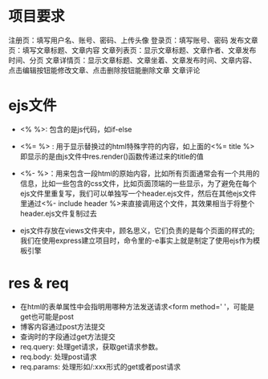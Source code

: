 # 项目要求
注册页：填写用户名、账号、密码、上传头像
登录页：填写账号、密码
发布文章页：填写文章标题、文章内容
文章列表页：显示文章标题、文章作者、文章发布时间、分页
文章详情页：显示文章标题、文章坐着、文章发布时间、文章内容、点击编辑按钮能修改文章、点击删除按钮能删除文章
文章评论

# ejs文件

 - <% %>: 包含的是js代码，如if-else
 - <%= %> : 用于显示替换过的html特殊字符的内容，如上面的<%= title %>即显示的是由js文件中res.render()函数传递过来的title的值
 - <%- %>：用来包含一段html的原始内容，比如所有页面通常会有一个共用的信息，比如一些包含的css文件，比如页面顶端的一些显示，为了避免在每个ejs文件里重复写，我们可以单独写一个header.ejs文件，然后在其他ejs文件里通过<%- include header %>来直接调用这个文件，其效果相当于将整个header.ejs文件复制过去

 - ejs文件存放在views文件夹中，顾名思义，它们负责的是每个页面的样式的;我们在使用express建立项目时，命令里的-e事实上就是制定了使用ejs作为模板引擎

 # res & req
 - 在html的表单属性中会指明用哪种方法发送请求<form method=' '，可能是get也可能是post
 - 博客内容通过post方法提交
 - 查询时的字段通过get方法提交
 - req.query: 处理get请求，获取get请求参数。
 - req.body: 处理post请求
 - req.params: 处理形如/:xxx形式的get或者post请求
